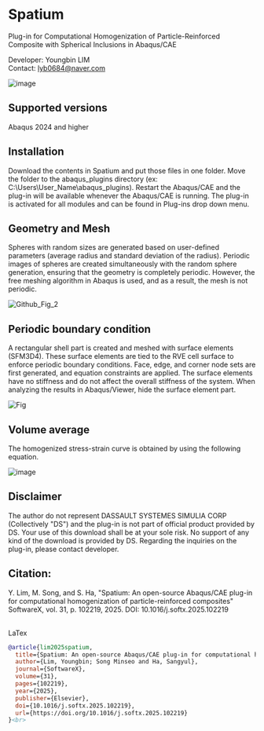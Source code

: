 # Spatium
Plug-in for Computational Homogenization of Particle-Reinforced Composite with Spherical Inclusions in Abaqus/CAE

Developer: Youngbin LIM <br>
Contact: lyb0684@naver.com

![image](https://github.com/user-attachments/assets/435cd454-bc40-49c0-a8b5-3d880ff02343)


Supported versions
--------------------------
Abaqus 2024 and higher <br>

Installation
--------------------------
Download the contents in Spatium and put those files in one folder. Move the folder to the abaqus_plugins directory (ex: C:\Users\User_Name\abaqus_plugins). Restart the Abaqus/CAE and the plug-in will be available whenever the Abaqus/CAE is running. The plug-in is activated for all modules and can be found in Plug-ins drop down menu.

Geometry and Mesh
--------------------------
Spheres with random sizes are generated based on user-defined parameters (average radius and standard deviation of the radius). Periodic images of spheres are created simultaneously with the random sphere generation, ensuring that the geometry is completely periodic. However, the free meshing algorithm in Abaqus is used, and as a result, the mesh is not periodic. <br>

![Github_Fig_2](https://github.com/user-attachments/assets/280ba2e4-bf56-49a5-bc3c-5ab5d0d27ed3)


Periodic boundary condition
--------------------------
A rectangular shell part is created and meshed with surface elements (SFM3D4). These surface elements are tied to the RVE cell surface to enforce periodic boundary conditions. Face, edge, and corner node sets are first generated, and equation constraints are applied. The surface elements have no stiffness and do not affect the overall stiffness of the system. When analyzing the results in Abaqus/Viewer, hide the surface element part.

![Fig](https://github.com/user-attachments/assets/92e38222-745b-4eed-966c-726d71a88ea4)

Volume average
--------------------------
The homogenized stress-strain curve is obtained by using the following equation.

![image](https://github.com/user-attachments/assets/bd732954-9da2-414b-90e5-88b9b1a449ed)


Disclaimer
--------------------------
The author do not represent DASSAULT SYSTEMES SIMULIA CORP (Collectively "DS") and the plug-in is not part of official product provided by DS. Your use of this download shall be at your sole risk. No support of any kind of the download is provided by DS. Regarding the inquiries on the plug-in, please contact developer.

Citation:
--------------------------
Y. Lim, M. Song, and S. Ha, "Spatium: An open-source Abaqus/CAE plug-in for computational homogenization of particle-reinforced composites" SoftwareX, vol. 31, p. 102219, 2025. DOI: 10.1016/j.softx.2025.102219 <br><br>

LaTex
```bibtex
@article{lim2025spatium,
  title={Spatium: An open-source Abaqus/CAE plug-in for computational homogenization of particle-reinforced composites},
  author={Lim, Youngbin; Song Minseo and Ha, Sangyul},
  journal={SoftwareX},
  volume={31},
  pages={102219},
  year={2025},
  publisher={Elsevier},
  doi={10.1016/j.softx.2025.102219},
  url={https://doi.org/10.1016/j.softx.2025.102219}
}<br>
